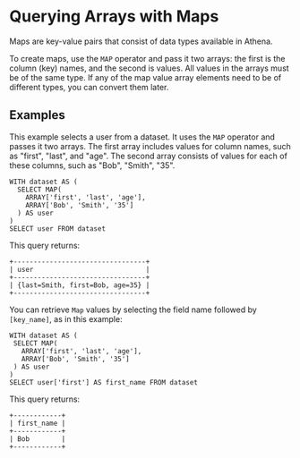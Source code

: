 # Querying Arrays with Maps<a name="maps"></a>

Maps are key\-value pairs that consist of data types available in Athena\.

To create maps, use the `MAP` operator and pass it two arrays: the first is the column \(key\) names, and the second is values\. All values in the arrays must be of the same type\. If any of the map value array elements need to be of different types, you can convert them later\.

## Examples<a name="examples"></a>

This example selects a user from a dataset\. It uses the `MAP` operator and passes it two arrays\. The first array includes values for column names, such as "first", "last", and "age"\. The second array consists of values for each of these columns, such as "Bob", "Smith", "35"\.

```
WITH dataset AS (
  SELECT MAP(
    ARRAY['first', 'last', 'age'],
    ARRAY['Bob', 'Smith', '35']
  ) AS user
)
SELECT user FROM dataset
```

This query returns:

```
+---------------------------------+
| user                            |
+---------------------------------+
| {last=Smith, first=Bob, age=35} |
+---------------------------------+
```

You can retrieve `Map` values by selecting the field name followed by `[key_name]`, as in this example:

```
WITH dataset AS (
 SELECT MAP(
   ARRAY['first', 'last', 'age'],
   ARRAY['Bob', 'Smith', '35']
 ) AS user
)
SELECT user['first'] AS first_name FROM dataset
```

This query returns:

```
+------------+
| first_name |
+------------+
| Bob        |
+------------+
```